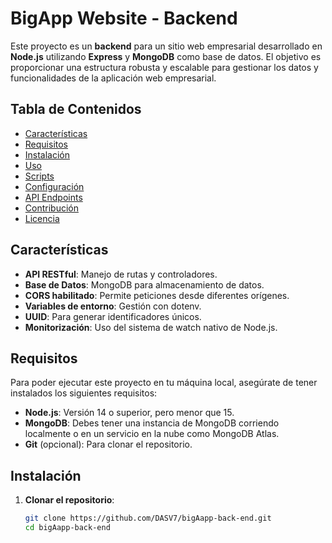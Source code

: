 # BigApp Website - Backend

Este proyecto es un **backend** para un sitio web empresarial desarrollado en **Node.js** utilizando **Express** y **MongoDB** como base de datos. El objetivo es proporcionar una estructura robusta y escalable para gestionar los datos y funcionalidades de la aplicación web empresarial.

## Tabla de Contenidos

- [Características](#características)
- [Requisitos](#requisitos)
- [Instalación](#instalación)
- [Uso](#uso)
- [Scripts](#scripts)
- [Configuración](#configuración)
- [API Endpoints](#api-endpoints)
- [Contribución](#contribución)
- [Licencia](#licencia)

## Características

- **API RESTful**: Manejo de rutas y controladores.
- **Base de Datos**: MongoDB para almacenamiento de datos.
- **CORS habilitado**: Permite peticiones desde diferentes orígenes.
- **Variables de entorno**: Gestión con dotenv.
- **UUID**: Para generar identificadores únicos.
- **Monitorización**: Uso del sistema de watch nativo de Node.js.

## Requisitos

Para poder ejecutar este proyecto en tu máquina local, asegúrate de tener instalados los siguientes requisitos:

- **Node.js**: Versión 14 o superior, pero menor que 15.
- **MongoDB**: Debes tener una instancia de MongoDB corriendo localmente o en un servicio en la nube como MongoDB Atlas.
- **Git** (opcional): Para clonar el repositorio.

## Instalación

1. **Clonar el repositorio**:

   ```bash
   git clone https://github.com/DASV7/bigAapp-back-end.git
   cd bigAapp-back-end
   ```
